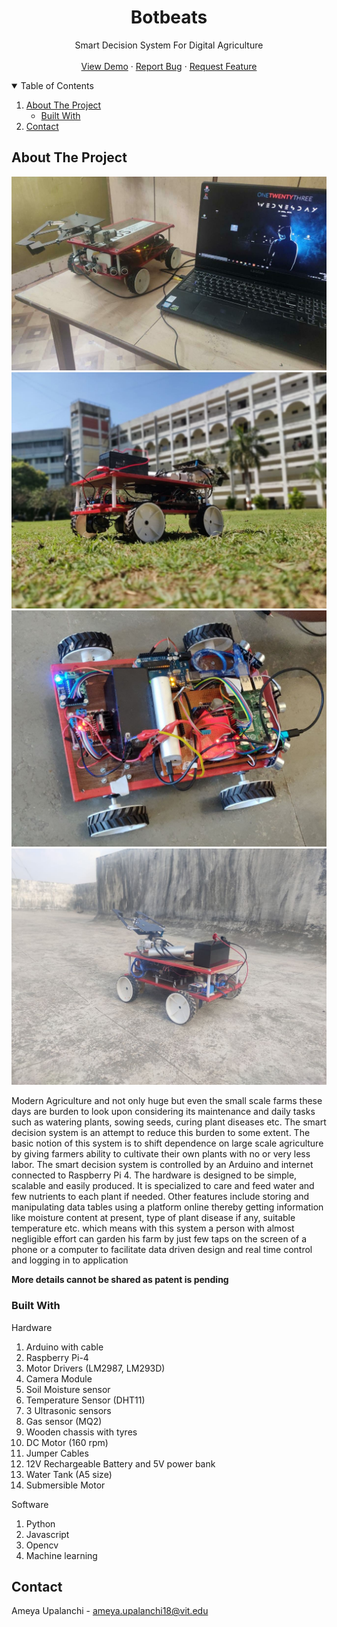   <h1 align="center">Botbeats</h1>

  <p align="center">
    Smart Decision System For Digital Agriculture
    <br />
    <br />
    <a href="https://github.com/AmeyaUpalanchi/Botbeats">View Demo</a>
    ·
    <a href="https://github.com/AmeyaUpalanchi/Botbeats/issues">Report Bug</a>
    ·
    <a href="https://github.com/AmeyaUpalanchi/Botbeats/issues">Request Feature</a>
  </p>
</p>

<!-- TABLE OF CONTENTS -->
<details open="open">
  <summary>Table of Contents</summary>
  <ol>
    <li>
      <a href="#about-the-project">About The Project</a>
      <ul>
        <li><a href="#built-with">Built With</a></li>
      </ul>
    </li>
    <li><a href="#contact">Contact</a></li>
  </ol>
</details>

<!-- ABOUT THE PROJECT -->
## About The Project

![alt text](./images/1.jpg  "Rover")
![alt text](./images/2.jpg  "Rover")
![alt text](./images/3.jpg  "Rover")
![alt text](./images/4.jpg  "Rover")

Modern Agriculture and not only huge but even the small scale farms these days are burden to look upon considering its maintenance and daily tasks such as watering plants, sowing seeds, curing plant diseases etc. The smart decision system is an attempt to reduce this burden to some extent. The basic notion of this system is to shift dependence on large scale agriculture by giving farmers ability to cultivate their own plants with no or very less labor. The smart decision system is controlled by an Arduino and internet connected to Raspberry Pi 4. The hardware is designed to be simple, scalable and easily produced. It is specialized to care and feed water and few nutrients to each plant if needed. Other features include storing and manipulating data tables using a platform online thereby getting information like moisture content at present, type of plant disease if any, suitable temperature etc. which means with this system a person with almost negligible effort can garden his farm by just few taps on the screen of a phone or a computer to facilitate data driven design and real time control and logging in to application

**More details cannot be shared as patent is pending**

### Built With

Hardware
1)	Arduino with cable
2)	Raspberry Pi-4
3)	Motor Drivers (LM2987, LM293D)
4)	Camera Module
5)	Soil Moisture sensor
6)	Temperature Sensor (DHT11)
7)	3 Ultrasonic sensors
8)	Gas sensor (MQ2)
9)	Wooden chassis with tyres
10)	DC Motor (160 rpm)
11)	Jumper Cables
12)	12V Rechargeable Battery and 5V power bank
13)	Water Tank (A5 size)
14)	Submersible Motor

Software

1)	Python
2)	Javascript
3)	Opencv
4)	Machine learning

<!-- CONTACT -->
## Contact

Ameya Upalanchi - ameya.upalanchi18@vit.edu
